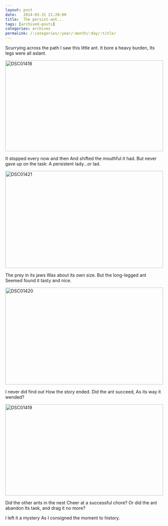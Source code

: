 ```yaml
---
layout: post
date:	2014-03-31 21:20:00
title:  The persist-ant...
tags: [archived-posts]
categories: archives
permalink: /:categories/:year/:month/:day/:title/
---
```

Scurrying across the path
I saw this little ant.
It bore a heavy burden,
Its legs were all aslant.

<a href="https://www.flickr.com/photos/86494503@N00/13533559455" title="DSC01418 by mohandep, on Flickr"><img src="https://farm3.staticflickr.com/2938/13533559455_bd4461dc2e.jpg" width="500" height="288" alt="DSC01418"></a>

It stopped every now and then
And shifted the mouthful it had.
But never gave up on the task:
A persistent lady...or lad.

<a href="https://www.flickr.com/photos/86494503@N00/13533565765" title="DSC01421 by mohandep, on Flickr"><img src="https://farm3.staticflickr.com/2925/13533565765_27991b8165.jpg" width="500" height="307" alt="DSC01421"></a>

The prey in its jaws 
Was about its own size.
But the long-legged ant
Seemed found it tasty and nice.

<a href="https://www.flickr.com/photos/86494503@N00/13533563905" title="DSC01420 by mohandep, on Flickr"><img src="https://farm8.staticflickr.com/7208/13533563905_c5bfcf178d.jpg" width="500" height="307" alt="DSC01420"></a>

I never did find out
How the story ended.
Did the ant succeed,
As its way it wended?

<a href="https://www.flickr.com/photos/86494503@N00/13533660893" title="DSC01419 by mohandep, on Flickr"><img src="https://farm3.staticflickr.com/2935/13533660893_5b76825eee.jpg" width="500" height="289" alt="DSC01419"></a>

Did the other ants in the nest
Cheer at a successful chore?
Or did the ant abandon
Its task, and drag it no more?

I left it a mystery
As I consigned the moment to history.
